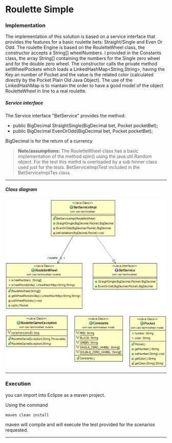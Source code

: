 # Roulette Simple

###  Implementation
The implementation of this solution is based on a service interface that provides the features for a basic roulette bets: Straight/Single and Even Or Odd. 
The roulette Engine is based on the RouletteWheel class, the constructor accepts a String[] wheelNumbers. I provided in the Constants class, the array String[] containing the numbers for the Single zero wheel and for the double zero wheel. The constructor calls the private method setWheelPockets which loads a LinkedHashMap<String,String>, having the Key an number of Pocket and the value is the related color (calculated directly by the Pocket Plain Old Java Object). The use of the LinkedHashMap is to mantain the order to have a good model of the object RouletteWheel in line to a real roulette. 

##### Service interface
The Service interface "BetService" provides the method:
 - 	public BigDecimal StraightSingle(BigDecimal bet, Pocket pocketBet);
 -	public BigDecimal EvenOrOdd(BigDecimal bet, Pocket pocketBet);

   BigDecimal is for the return of a currency
 
> **Note/assumptions:**  The RouletteWheel class has a basic implementation of the method spin() using the java.util.Random object. For the test this methd is overloaded by a sub hinner class used just for the tests. BetServiceImplTest included in the BetServiceImplTes class.    

----------

##### Class diagram
![Roulette Simple](https://github.com/fabriziozandonella/roulette-simple/blob/master/RouletteSimple/doc/classDiagram.jpg)

----------

###  Execution
you can import into Eclipse as a maven project. 

Using the command
```
maven clean install
```
maven will compile and will execute the test provided for the scenarios requested.

----------

